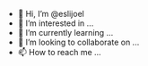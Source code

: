 - 👋 Hi, I’m @eslijoel
- 👀 I’m interested in ...
- 🌱 I’m currently learning ...
- 💞️ I’m looking to collaborate on ...
- 📫 How to reach me ...

<!---
eslijoel/eslijoel is a ✨ special ✨ repository because its `README.md` (this file) appears on your GitHub profile.
You can click the Preview link to take a look at your changes.
--->
